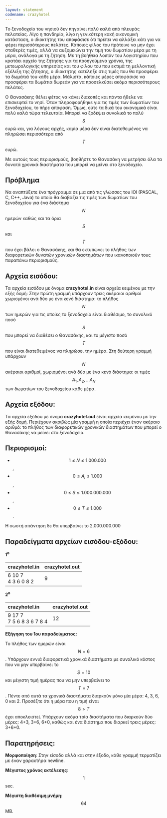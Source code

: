 ```yaml
---
layout: statement
codename: crazyhotel
---
```


Το ξενοδοχείο του νησιού δεν πηγαίνει πολύ καλά από πλευράς
πελατείας. Λίγο η πανδημία, λίγο η γενικότερη κακή οικονομική
κατάσταση, ο ιδιοκτήτης του αποφάσισε ότι πρέπει να αλλάξει κάτι για
να φέρει περισσότερους πελάτες. Κάποιος φίλος του πρότεινε να μην
έχει σταθερές τιμές, αλλά να αυξομειώνει την τιμή του δωματίου μέρα
με τη μέρα, ανάλογα με τη ζήτηση. Με τη βοήθεια λοιπόν του
λογιστηρίου που κρατάει αρχείο της ζήτησης για τα προηγούμενα
χρόνια, της μετεωρολογικής υπηρεσίας και του φίλου του που εκτιμά
τη μελλοντική εξέλιξη της ζήτησης, ο ιδιοκτήτης κατέληξε στις τιμές
που θα προσφέρει τα δωμάτιά του κάθε μέρα. Μάλιστα, κάποιες μέρες
αποφάσισε να προσφέρει τα δωμάτια δωρεάν για να προσελκύσει
ακόμα περισσότερους πελάτες.

Ο Θανασάκης θέλει φέτος να κάνει διακοπές και πάντα ήθελε να
επισκεφτεί το νησί. Όταν πληροφορήθηκε για τις τιμές των δωματίων
του ξενοδοχείου, το πήρε απόφαση. Όμως, ούτε τα δικά του
οικονομικά είναι πολύ καλά τώρα τελευταία. Μπορεί να ξοδέψει
συνολικά το πολύ $$S$$ ευρώ και, για λόγους αρχής, καμία μέρα δεν είναι
διατεθειμένος να πληρώσει περισσότερα από $$T$$ ευρώ.

Με αυτούς τους περιορισμούς, βοηθήστε το Θανασάκη να μετρήσει όλα
τα δυνατά χρονικά διαστήματα που μπορεί να μείνει στο ξενοδοχείο.


## Πρόβλημα

Να αναπτύξετε ένα πρόγραμμα σε μια από τις γλώσσες του IOI
(PASCAL, C, C++, Java) το οποίο θα διαβάζει τις τιμές των δωματίων
του ξενοδοχείου για ένα διάστημα $$N$$ ημερών καθώς και τα όρια $$S$$ και
$$T$$ που έχει βάλει ο Θανασάκης, και θα εκτυπώνει το πλήθος των
διαφορετικών δυνατών χρονικών διαστημάτων που ικανοποιούν τους
παραπάνω περιορισμούς.


## Αρχεία εισόδου:

Τα αρχεία εισόδου με όνομα **crazyhotel.in** είναι αρχεία κειμένου με
την εξής δομή: Στην πρώτη γραμμή υπάρχουν τρεις ακέραιοι αριθμοί
χωρισμένοι ανά δύο με ένα κενό διάστημα: το πλήθος $$N$$ των ημερών
για τις οποίες το ξενοδοχείο είναι διαθέσιμο, το συνολικό ποσό $$S$$ που
μπορεί να διαθέσει ο Θανασάκης, και το μέγιστο ποσό $$T$$ που είναι
διατεθειμένος να πληρώσει την ημέρα. Στη δεύτερη γραμμή υπάρχουν
$$N$$ ακέραιοι αριθμοί, χωρισμένοι ανά δύο με ένα κενό διάστημα: οι
τιμές $$A_1, A_2, ... A_N$$ των δωματίων του ξενοδοχείου κάθε μέρα.


## Αρχεία εξόδου:

Τα αρχεία εξόδου με όνομα **crazyhotel.out** είναι αρχεία κειμένου με
την εξής δομή. Περιέχουν ακριβώς μία γραμμή η οποία περιέχει έναν
ακέραιο αριθμό: το πλήθος των διαφορετικών χρονικών διαστημάτων
που μπορεί ο Θανασάκης να μείνει στο ξενοδοχείο.


## Περιορισμοί:

 - $$1 \leq N \leq 1.000.000$$,
 - $$0 \leq A_i \leq 1.000$$,
 - $$0 \leq S \leq 1.000.000.000$$,
 - $$0 \leq T \leq 1.000$$.

Η σωστή απάντηση δε θα υπερβαίνει το 2.000.000.000


## Παραδείγματα αρχείων εισόδου-εξόδου:


**1<sup>o</sup>**

| **crazyhotel.in**      | **crazyhotel.out** |
| :--- | :--- |
| 6 10 7<br>4 3 6 0 8 2 | 9 |


**2<sup>o</sup>**

| **crazyhotel.in**      | **crazyhotel.out** |
| :--- | :--- |
| 9 17 7<br>7 5 6 8 3 6 7 8 4 | 12 |


**Εξήγηση του 1ου παραδείγματος:**

Το πλήθος των ημερών είναι $$Ν = 6$$. Υπάρχουν εννιά διαφορετικά
χρονικά διαστήματα με συνολικό κόστος που να μην υπερβαίνει το
$$S = 10$$ και μέγιστη τιμή ημέρας που να μην υπερβαίνει το $$T = 7$$. Πέντε
από αυτά τα χρονικά διαστήματα διαρκούν μόνο μία μέρα: 4, 3, 6, 0
και 2. Προσέξτε ότι η μέρα που η τιμή είναι $$8 > T$$ έχει αποκλειστεί.
Υπάρχουν ακόμα τρία διαστήματα που διαρκούν δύο μέρες: 4+3, 3+6,
6+0, καθώς και ένα διάστημα που διαρκεί τρεις μέρες: 3+6+0.

## Παρατηρήσεις:

**Μορφοποίηση**: Στην είσοδο αλλά και στην έξοδο, κάθε γραμμή τερματίζει με έναν χαρακτήρα newline.

**Μέγιστος χρόνος εκτέλεσης**: $$1$$ sec.

**Μέγιστη διαθέσιμη μνήμη**: $$64$$ MB.

